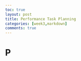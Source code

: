 ```yaml
---
toc: true
layout: post
title: Performance Task Planning
categories: [week3,markdown]
comments: true
---
```

# P